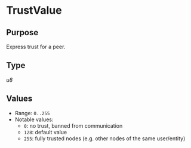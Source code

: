 # TrustValue

## Purpose

Express trust for a peer.

## Type

*u8*

## Values

- Range: `0..255`
- Notable values:
  - `0`: no trust, banned from communication
  - `128`: default value
  - `255`: fully trusted nodes (e.g. other nodes of the same user/entity)

